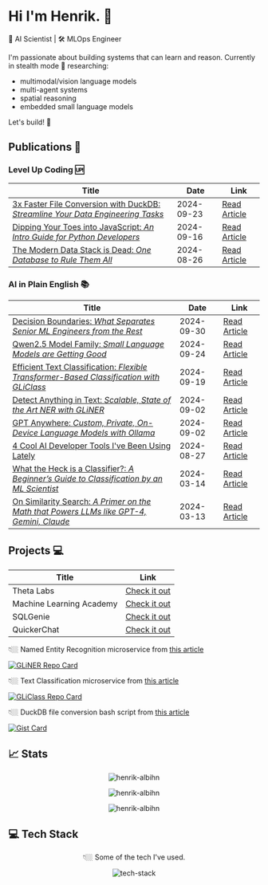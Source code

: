 # Hi I'm Henrik. 👋

🔮 AI Scientist | 🛠️ MLOps Engineer 

I'm passionate about building systems that can learn and reason. Currently in stealth mode 🤫 researching:

- multimodal/vision language models
- multi-agent systems
- spatial reasoning
- embedded small language models

Let's build! 🚀

## Publications 📝

### Level Up Coding 🆙

| Title | Date | Link |
|---------------|------|------|
| [3x Faster File Conversion with DuckDB: *Streamline Your Data Engineering Tasks*](https://levelup.gitconnected.com/3x-faster-file-conversion-with-duckdb-408ef18d2b04) | 2024-09-23 | [Read Article](https://levelup.gitconnected.com/3x-faster-file-conversion-with-duckdb-408ef18d2b04) |
| [Dipping Your Toes into JavaScript: *An Intro Guide for Python Developers*](https://levelup.gitconnected.com/dipping-your-toes-into-javascript-62282f7833ba) | 2024-09-16 | [Read Article](https://levelup.gitconnected.com/dipping-your-toes-into-javascript-62282f7833ba) |
| [The Modern Data Stack is Dead: *One Database to Rule Them All*](https://levelup.gitconnected.com/the-modern-data-stack-is-dead-1a17eb8f7813) | 2024-08-26 | [Read Article](https://levelup.gitconnected.com/the-modern-data-stack-is-dead-1a17eb8f7813) |

### AI in Plain English 📚

| Title | Date | Link |
|---------------|------|------|
| [Decision Boundaries: *What Separates Senior ML Engineers from the Rest*](https://ai.plainenglish.io/decision-boundaries-b6284f4b0eac) | 2024-09-30 | [Read Article](https://ai.plainenglish.io/decision-boundaries-b6284f4b0eac) |
| [Qwen2.5 Model Family: *Small Language Models are Getting Good*](https://ai.plainenglish.io/qwen2-5-model-family-cf4a5ea2a6c9) | 2024-09-24 | [Read Article](https://ai.plainenglish.io/qwen2-5-model-family-cf4a5ea2a6c9) |
| [Efficient Text Classification: *Flexible Transformer-Based Classification with GLiClass*](https://ai.plainenglish.io/efficient-text-classification-055bf287f0c1) | 2024-09-19 | [Read Article](https://ai.plainenglish.io/efficient-text-classification-055bf287f0c1) |
| [Detect Anything in Text: *Scalable, State of the Art NER with GLiNER*](https://ai.plainenglish.io/detect-anything-in-text-85711c00145c) | 2024-09-02 | [Read Article](https://ai.plainenglish.io/detect-anything-in-text-85711c00145c) |
| [GPT Anywhere: *Custom, Private, On-Device Language Models with Ollama*](https://ai.plainenglish.io/gpt-anywhere-5e059a2e3597) | 2024-09-02 | [Read Article](https://ai.plainenglish.io/gpt-anywhere-5e059a2e3597) |
| [4 Cool AI Developer Tools I've Been Using Lately](https://ai.plainenglish.io/4-cool-ai-developer-tools-ive-been-using-lately-f3076781a8a1) | 2024-08-27 | [Read Article](https://ai.plainenglish.io/4-cool-ai-developer-tools-ive-been-using-lately-f3076781a8a1) |
| [What the Heck is a Classifier?: *A Beginner’s Guide to Classification by an ML Scientist*](https://ai.plainenglish.io/what-the-heck-is-a-classifier-9b531fd51c53) | 2024-03-14 | [Read Article](https://ai.plainenglish.io/what-the-heck-is-a-classifier-9b531fd51c53) |
| [On Similarity Search: *A Primer on the Math that Powers LLMs like GPT-4, Gemini, Claude*](https://ai.plainenglish.io/on-text-similarity-search-d05a9ddb700f) | 2024-03-13 | [Read Article](https://ai.plainenglish.io/on-text-similarity-search-d05a9ddb700f) |

## Projects 💻

| Title | Link |
|---------------|------|
| Theta Labs | [Check it out](https://theta.software) |
| Machine Learning Academy | [Check it out](https://machine-learning.academy) |
| SQLGenie | [Check it out](https://sqlgenie.dev) |
| QuickerChat | [Check it out](https://quicker.chat) |



👇🏼 Named Entity Recognition microservice from [this article](https://ai.plainenglish.io/detect-anything-in-text-85711c00145c)

[![GLiNER Repo Card](https://gh-readme-stats-ha.vercel.app/api/pin/?username=henrikalbihn&repo=gliner-as-a-service&theme=tokyonight&show_owner=true)](https://github.com/henrikalbihn/gliner-as-a-service)

👇🏼 Text Classification microservice from [this article](https://ai.plainenglish.io/efficient-text-classification-055bf287f0c1)

[![GLiClass Repo Card](https://gh-readme-stats-ha.vercel.app/api/pin/?username=henrikalbihn&repo=gliclass-as-a-service&theme=tokyonight&show_owner=true)](https://github.com/henrikalbihn/gliclass-as-a-service)

👇🏼 DuckDB file conversion bash script from [this article](https://levelup.gitconnected.com/3x-faster-file-conversion-with-duckdb-408ef18d2b04)

[![Gist Card](https://gh-readme-stats-ha.vercel.app/api/gist?id=91c825b0dda7a220482834c0dc9a60a9&show_owner=true&theme=tokyonight)](https://gist.github.com/henrikalbihn/91c825b0dda7a220482834c0dc9a60a9)

<h2>📈 Stats</h2>

<p align="center">
  <img src="https://github-readme-activity-graph.vercel.app/graph?username=henrikalbihn&theme=github-compact" alt="henrik-albihn" />
</p>

<p align="center">
  <img src="https://gh-readme-stats-ha.vercel.app/api/top-langs/?username=henrikalbihn&theme=tokyonight&langs_count=8&hide=html,css,jupyter%20notebook&layout=donut" alt="henrik-albihn" />
</p>

<p align="center">
  <img src="https://gh-readme-stats-ha.vercel.app/api?username=henrikalbihn&show_icons=true&hide_title=true&card_width=500px&theme=tokyonight&count_private=true&rank_icon=github&include_all_commits=true" alt="henrik-albihn" />
</p>

<h2>💻 Tech Stack</h2>
<p align="center">👇🏼 Some of the tech I've used.</p>
<p align="center">
  <img src="https://skillicons.dev/icons?i=python,fastapi,pytorch,tensorflow,r,bash,nextjs,react,nodejs,bun,javascript,typescript,golang,rust,docker,kubernetes,jenkins,linux,aws,gcp,azure,postgres,mysql,mongodb,cassandra,redis,git,github,gitlab,githubactions&perline=6&theme=dark" alt="tech-stack" />
</p>
